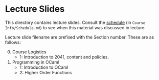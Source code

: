 # Lecture Slides

This directory contains lecture slides.  Consult the
[schedule](https://github.umn.edu/umn-csci-2041-S18/public-class-repo/blob/master/Course%20Info/Schedule.md)
(in ``Course Info/Schedule.md``) to see when this material was
discussed in lecture.

Lecture slide filename are prefixed with the Section number.  These
are as follows:

0. Course Logistics
   - 1: Introduction to 2041, content and policies.
1. Programming in OCaml
   - 1: Introduction to OCaml
   - 2: Higher Order Functions

